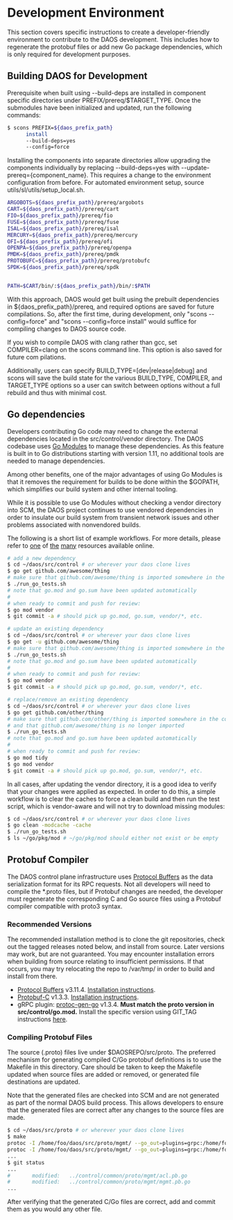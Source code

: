 # Development Environment

This section covers specific instructions to create a developer-friendly
environment to contribute to the DAOS development. This includes how to
regenerate the protobuf files or add new Go package dependencies, which is
only required for development purposes.

## Building DAOS for Development

Prerequisite when built using --build-deps are installed in component specific
directories under PREFIX/prereq/$TARGET_TYPE.  Once the submodules have been
initialized and updated, run the following commands:

```bash
$ scons PREFIX=${daos_prefix_path}
      install
      --build-deps=yes
      --config=force
```

Installing the components into separate directories allow upgrading the
components individually by replacing --build-deps=yes with
--update-prereq={component\_name}. This requires a change to the environment
configuration from before. For automated environment setup, source
utils/sl/utils/setup_local.sh.

```bash
ARGOBOTS=${daos_prefix_path}/prereq/argobots
CART=${daos_prefix_path}/prereq/cart
FIO=${daos_prefix_path}/prereq/fio
FUSE=${daos_prefix_path}/prereq/fuse
ISAL=${daos_prefix_path}/prereq/isal
MERCURY=${daos_prefix_path}/prereq/mercury
OFI=${daos_prefix_path}/prereq/ofi
OPENPA=${daos_prefix_path}/prereq/openpa
PMDK=${daos_prefix_path}/prereq/pmdk
PROTOBUFC=${daos_prefix_path}/prereq/protobufc
SPDK=${daos_prefix_path}/prereq/spdk


PATH=$CART/bin/:${daos_prefix_path}/bin/:$PATH
```

With this approach, DAOS would get built using the prebuilt dependencies in
${daos_prefix_path}/prereq, and required options are saved for future compilations.
So, after the first time, during development, only "scons --config=force" and
"scons --config=force install" would suffice for compiling changes to DAOS
source code.

If you wish to compile DAOS with clang rather than gcc, set COMPILER=clang on
the scons command line.   This option is also saved for future com pilations.

Additionally, users can specify BUILD_TYPE=[dev|release|debug] and scons will
save the build state for the various BUILD_TYPE, COMPILER, and TARGET_TYPE
options so a user can switch between options without a full rebuild and thus
with minimal cost.

## Go dependencies

Developers contributing Go code may need to change the external dependencies
located in the src/control/vendor directory. The DAOS codebase uses
[Go Modules](https://github.com/golang/go/wiki/Modules) to manage these
dependencies. As this feature is built in to Go distributions starting with
version 1.11, no additional tools are needed to manage dependencies.

Among other benefits, one of the major advantages of using Go Modules is that it
removes the requirement for builds to be done within the $GOPATH, which
simplifies our build system and other internal tooling.

While it is possible to use Go Modules without checking a vendor directory into
SCM, the DAOS project continues to use vendored dependencies in order to
insulate our build system from transient network issues and other problems
associated with nonvendored builds.

The following is a short list of example workflows. For more details, please
refer to [one](https://github.com/golang/go/wiki/Modules#quick-start) of
[the](https://engineering.kablamo.com.au/posts/2018/just-tell-me-how-to-use-go-modules/)
[many](https://blog.golang.org/migrating-to-go-modules) resources available online.

```bash
# add a new dependency
$ cd ~/daos/src/control # or wherever your daos clone lives
$ go get github.com/awesome/thing
# make sure that github.com/awesome/thing is imported somewhere in the codebase
$ ./run_go_tests.sh
# note that go.mod and go.sum have been updated automatically
#
# when ready to commit and push for review:
$ go mod vendor
$ git commit -a # should pick up go.mod, go.sum, vendor/*, etc.
```

```bash
# update an existing dependency
$ cd ~/daos/src/control # or wherever your daos clone lives
$ go get -u github.com/awesome/thing
# make sure that github.com/awesome/thing is imported somewhere in the codebase
$ ./run_go_tests.sh
# note that go.mod and go.sum have been updated automatically
#
# when ready to commit and push for review:
$ go mod vendor
$ git commit -a # should pick up go.mod, go.sum, vendor/*, etc.
```

```bash
# replace/remove an existing dependency
$ cd ~/daos/src/control # or wherever your daos clone lives
$ go get github.com/other/thing
# make sure that github.com/other/thing is imported somewhere in the codebase,
# and that github.com/awesome/thing is no longer imported
$ ./run_go_tests.sh
# note that go.mod and go.sum have been updated automatically
#
# when ready to commit and push for review:
$ go mod tidy
$ go mod vendor
$ git commit -a # should pick up go.mod, go.sum, vendor/*, etc.
```

In all cases, after updating the vendor directory, it is a good idea to verify
that your changes were applied as expected. In order to do this, a simple
workflow is to clear the caches to force a clean build and then run the test
script, which is vendor-aware and will not try to download missing modules:

```bash
$ cd ~/daos/src/control # or wherever your daos clone lives
$ go clean -modcache -cache
$ ./run_go_tests.sh
$ ls ~/go/pkg/mod # ~/go/pkg/mod should either not exist or be empty
```

## Protobuf Compiler

The DAOS control plane infrastructure uses [Protocol Buffers](https://github.com/protocolbuffers/protobuf)
as the data serialization format for its RPC requests. Not all developers will
need to compile the \*.proto files, but if Protobuf changes are needed, the
developer must regenerate the corresponding C and Go source files using a
Protobuf compiler compatible with proto3 syntax.

### Recommended Versions

The recommended installation method is to clone the git repositories, check out
the tagged releases noted below, and install from source. Later versions may
work, but are not guaranteed.  You may encounter installation errors when
building from source relating to insufficient permissions.  If that occurs,
you may try relocating the repo to /var/tmp/ in order to build and install from there.

- [Protocol Buffers](https://github.com/protocolbuffers/protobuf) v3.11.4. [Installation instructions](https://github.com/protocolbuffers/protobuf/blob/master/src/README.md).
- [Protobuf-C](https://github.com/protobuf-c/protobuf-c) v1.3.3. [Installation instructions](https://github.com/protobuf-c/protobuf-c/blob/master/README.md).
- gRPC plugin: [protoc-gen-go](https://github.com/golang/protobuf) v1.3.4. **Must match the proto version in
src/control/go.mod.** Install the specific version using GIT_TAG instructions
[here](https://github.com/golang/protobuf/blob/master/README.md).

### Compiling Protobuf Files

The source (.proto) files live under $DAOSREPO/src/proto. The preferred
mechanism for generating compiled C/Go protobuf definitions is to use the
Makefile in this directory. Care should be taken to keep the Makefile updated
when source files are added or removed, or generated file destinations are
updated.

Note that the generated files are checked into SCM and are not generated as part
of the normal DAOS build process. This allows developers to ensure that the
generated files are correct after any changes to the source files are made.

```bash
$ cd ~/daos/src/proto # or wherever your daos clone lives
$ make
protoc -I /home/foo/daos/src/proto/mgmt/ --go_out=plugins=grpc:/home/foo/daos/src/control/common/proto/mgmt/ acl.proto
protoc -I /home/foo/daos/src/proto/mgmt/ --go_out=plugins=grpc:/home/foo/daos/src/control/common/proto/mgmt/ mgmt.proto
...
$ git status
...
#       modified:   ../control/common/proto/mgmt/acl.pb.go
#       modified:   ../control/common/proto/mgmt/mgmt.pb.go
...
```

After verifying that the generated C/Go files are correct, add and commit them
as you would any other file.
